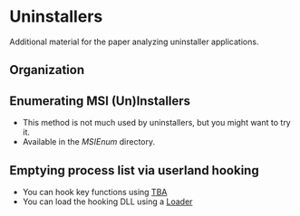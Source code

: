 # Uninstallers

Additional material for the paper analyzing uninstaller applications.

## Organization

## Enumerating MSI (Un)Installers
  * This method is not much used by uninstallers, but you might want to try it.
  * Available in the *MSIEnum* directory.

## Emptying process list via userland hooking

  * You can hook key functions using [TBA]()
  * You can load the hooking DLL using a [Loader](https://github.com/marcusbotacin/MalwareFuzz/tree/main/Windows/Loader)
